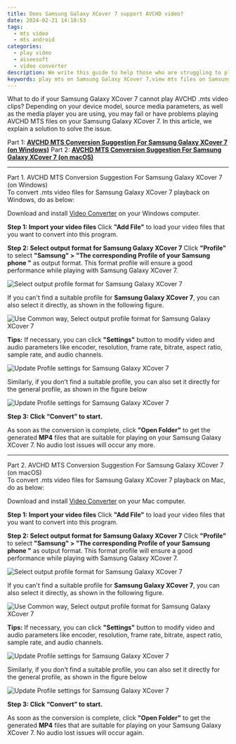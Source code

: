```yaml
---
title: Does Samsung Galaxy XCover 7 support AVCHD video?
date: 2024-02-21 14:10:53
tags: 
  - mts video
  - mts android
categories: 
  - play video
  - aiseesoft
  - video converter
description: We write this guide to help those who are struggling to play AVCHD files on Samsung Galaxy XCover 7. It displays a way of converting AVCHD media to MP4 format for viewing on Samsung Galaxy XCover 7 with optimum performance. 
keywords: play mts on Samsung Galaxy XCover 7,view mts files on Samsung Galaxy XCover 7,play avchd video on Galaxy XCover 7,mts converter for Galaxy XCover 7,avchd to Galaxy XCover 7 converter,convert avchd mts for Galaxy XCover 7,video to mts codec converter for android,mts converter android 2018,mts video converter for android,video to mts converter for android,mts codec vlc android,mts converter for android
---
```



<div class="atpl-content atpl-for-aiseesoft-video-converter play-mts-on-android">

<div class="atpl-post-description-part-1">
<div class="tpl-content-sub-paragraph-normal">
  <p>
    What to do if your Samsung Galaxy XCover 7 cannot play AVCHD .mts video clips? Depending on your device model, source media parameters, as well as the media player you are using, you may fail or have problems playing AVCHD MTS files on your Samsung Galaxy XCover 7. In this article, we explain a solution to solve the issue. 
  </p>
</div>
</div>



<div class="atpl-post-device-model-description">
  
</div>

<div class="atpl-post-description-part-2">

</div>

Part 1: <strong><a href="#p1">AVCHD MTS Conversion Suggestion For Samsung Galaxy XCover 7 (on Windows)</a></strong>
Part 2: <strong><a href="#p2">AVCHD MTS Conversion Suggestion For Samsung Galaxy XCover 7 (on macOS)</a></strong>

<!-- Part 1 -->
<a id="p1" name="p1" ></a><hr>

<div class="atpl-step-part-style">Part 1. AVCHD MTS Conversion Suggestion For Samsung Galaxy XCover 7 (on Windows)</div>
To convert .mts video files for Samsung Galaxy XCover 7 playback on Windows, do as below:

Download and install <a class="atpl-step-content-a-style" href="https://tools.techidaily.com/aiseesoft-total-video-converter/" target="_blank" rel="noopener">Video Converter</a> on your Windows computer.

<strong>Step 1: Import your video files </strong>
Click <b>"Add File"</b> to load your video files that you want to convert into this program.

<strong>Step 2: Select output format for Samsung Galaxy XCover 7</strong>
Click <b>"Profile"</b> to select <b>"Samsung" > "The corresponding Profile of your Samsung phone "</b> as output format. This format profile will ensure a good performance while playing with Samsung Galaxy XCover 7.

<img src="https://tools.techidaily.com/images/apps/aiseesoft/video-converter/devices/samsung/fv.mp4/win/profile-3.png" class="atpl-imgstyle" alt="Select output profile format for Samsung Galaxy XCover 7" />

If you can't find a suitable profile for **Samsung Galaxy XCover 7**, you can also select it directly, as shown in the following figure.

<img src="https://tools.techidaily.com/images/apps/aiseesoft/video-converter/devices/common_android/fv.mp4/win/profile.png" class="atpl-imgstyle" alt="Use Common way, Select output profile format for Samsung Galaxy XCover 7" />

<strong>Tips:</strong>
If necessary, you can click <b>"Settings"</b> button to modify video and audio parameters like encoder, resolution, frame rate, bitrate, aspect ratio, sample rate, and audio channels. 

<img src="https://tools.techidaily.com/images/apps/aiseesoft/video-converter/devices/samsung/fv.mp4/win/settings-5.png" class="atpl-imgstyle"  alt="Update Profile settings for Samsung Galaxy XCover 7" />

Similarly, if you don't find a suitable profile, you can also set it directly for the general profile, as shown in the figure below

<img src="https://tools.techidaily.com/images/apps/aiseesoft/video-converter/devices/common_android/fv.mp4/win/settings.png" class="atpl-imgstyle"  alt="Update Profile settings for Samsung Galaxy XCover 7" />

<strong>Step 3: Click “Convert” to start.</strong>

As soon as the conversion is complete, click <b>"Open Folder"</b> to get the generated <b>MP4</b> files that are suitable for playing on your Samsung Galaxy XCover 7. No audio lost issues will occur any more.

<!-- Part 2 -->
<a id="p2" name="p2"></a><hr>

<div class="atpl-step-part-style">Part 2. AVCHD MTS Conversion Suggestion For Samsung Galaxy XCover 7 (on macOS)</div>
To convert .mts video files for Samsung Galaxy XCover 7 playback on Mac, do as below:

Download and install <a class="atpl-step-content-a-style" href="https://tools.techidaily.com/aiseesoft-total-video-converter/" target="_blank" rel="noopener">Video Converter</a> on your Mac computer.

<strong>Step 1: Import your video files </strong>
Click <b>"Add File"</b> to load your video files that you want to convert into this program.

<strong>Step 2: Select output format for Samsung Galaxy XCover 7</strong>
Click <b>"Profile"</b> to select <b>"Samsung" > "The corresponding Profile of your Samsung phone "</b> as output format. This format profile will ensure a good performance while playing with Samsung Galaxy XCover 7.

<img src="https://tools.techidaily.com/images/apps/aiseesoft/video-converter/devices/samsung/fv.mp4/mac/profile.png" class="atpl-imgstyle" alt="Select output profile format for Samsung Galaxy XCover 7" />

If you can't find a suitable profile for **Samsung Galaxy XCover 7**, you can also select it directly, as shown in the following figure.

<img src="https://tools.techidaily.com/images/apps/aiseesoft/video-converter/devices/common_android/fv.mp4/mac/profile.png" class="atpl-imgstyle" alt="Use Common way, Select output profile format for Samsung Galaxy XCover 7" />

<strong>Tips:</strong>
If necessary, you can click <b>"Settings"</b> button to modify video and audio parameters like encoder, resolution, frame rate, bitrate, aspect ratio, sample rate, and audio channels. 

<img src="https://tools.techidaily.com/images/apps/aiseesoft/video-converter/devices/samsung/fv.mp4/mac/settings.png" class="atpl-imgstyle"  alt="Update Profile settings for Samsung Galaxy XCover 7" />

Similarly, if you don't find a suitable profile, you can also set it directly for the general profile, as shown in the figure below

<img src="https://tools.techidaily.com/images/apps/aiseesoft/video-converter/devices/common_android/fv.mp4/win/settings.png" class="atpl-imgstyle"  alt="Update Profile settings for Samsung Galaxy XCover 7" />

<strong>Step 3: Click “Convert” to start.</strong>


As soon as the conversion is complete, click <b>"Open Folder"</b> to get the generated <b>MP4</b> files that are suitable for playing on your Samsung Galaxy XCover 7. No audio lost issues will occur again.


<ins class="adsbygoogle"
     style="display:block"
     data-ad-client="ca-pub-7571918770474297"
     data-ad-slot="8358498916"
     data-ad-format="auto"
     data-full-width-responsive="true"></ins>


</div>